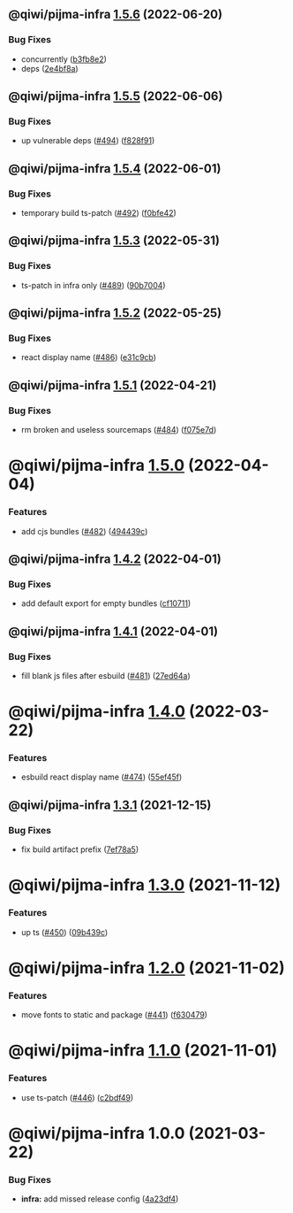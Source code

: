 ## @qiwi/pijma-infra [1.5.6](https://github.com/qiwi/pijma/compare/@qiwi/pijma-infra@1.5.5...@qiwi/pijma-infra@1.5.6) (2022-06-20)


### Bug Fixes

* concurrently ([b3fb8e2](https://github.com/qiwi/pijma/commit/b3fb8e2c1f0a59fdaacca6282c7d72938a6d3ca6))
* deps ([2e4bf8a](https://github.com/qiwi/pijma/commit/2e4bf8a306b4303b3ef3f38d79ded7a6b3bf21d4))

## @qiwi/pijma-infra [1.5.5](https://github.com/qiwi/pijma/compare/@qiwi/pijma-infra@1.5.4...@qiwi/pijma-infra@1.5.5) (2022-06-06)


### Bug Fixes

* up vulnerable deps ([#494](https://github.com/qiwi/pijma/issues/494)) ([f828f91](https://github.com/qiwi/pijma/commit/f828f9101e0d09b7fc30d43ca6f2f201e5f04e6a))

## @qiwi/pijma-infra [1.5.4](https://github.com/qiwi/pijma/compare/@qiwi/pijma-infra@1.5.3...@qiwi/pijma-infra@1.5.4) (2022-06-01)


### Bug Fixes

* temporary build ts-patch ([#492](https://github.com/qiwi/pijma/issues/492)) ([f0bfe42](https://github.com/qiwi/pijma/commit/f0bfe42c8239d93fae59c23928d26f2d12140c98))

## @qiwi/pijma-infra [1.5.3](https://github.com/qiwi/pijma/compare/@qiwi/pijma-infra@1.5.2...@qiwi/pijma-infra@1.5.3) (2022-05-31)


### Bug Fixes

* ts-patch in infra only ([#489](https://github.com/qiwi/pijma/issues/489)) ([90b7004](https://github.com/qiwi/pijma/commit/90b70042b1fda37bb0e9f11746781b33cbe32985))

## @qiwi/pijma-infra [1.5.2](https://github.com/qiwi/pijma/compare/@qiwi/pijma-infra@1.5.1...@qiwi/pijma-infra@1.5.2) (2022-05-25)


### Bug Fixes

* react display name ([#486](https://github.com/qiwi/pijma/issues/486)) ([e31c9cb](https://github.com/qiwi/pijma/commit/e31c9cb17c5c9028f27d622cb5c16b534ff8e9ef))

## @qiwi/pijma-infra [1.5.1](https://github.com/qiwi/pijma/compare/@qiwi/pijma-infra@1.5.0...@qiwi/pijma-infra@1.5.1) (2022-04-21)


### Bug Fixes

* rm broken and useless sourcemaps ([#484](https://github.com/qiwi/pijma/issues/484)) ([f075e7d](https://github.com/qiwi/pijma/commit/f075e7d9d7e4dc21310000a8e38dbac927c60fd6))

# @qiwi/pijma-infra [1.5.0](https://github.com/qiwi/pijma/compare/@qiwi/pijma-infra@1.4.2...@qiwi/pijma-infra@1.5.0) (2022-04-04)


### Features

* add cjs bundles ([#482](https://github.com/qiwi/pijma/issues/482)) ([494439c](https://github.com/qiwi/pijma/commit/494439c09968c27dc4916f30a6762d41d6fc4ed5))

## @qiwi/pijma-infra [1.4.2](https://github.com/qiwi/pijma/compare/@qiwi/pijma-infra@1.4.1...@qiwi/pijma-infra@1.4.2) (2022-04-01)


### Bug Fixes

* add default export for empty bundles ([cf10711](https://github.com/qiwi/pijma/commit/cf1071175f724cc60c358ce7695bcbdbc12a3316))

## @qiwi/pijma-infra [1.4.1](https://github.com/qiwi/pijma/compare/@qiwi/pijma-infra@1.4.0...@qiwi/pijma-infra@1.4.1) (2022-04-01)


### Bug Fixes

* fill blank js files after esbuild ([#481](https://github.com/qiwi/pijma/issues/481)) ([27ed64a](https://github.com/qiwi/pijma/commit/27ed64ae458c9991d466dc9a479231d65ccb4d60))

# @qiwi/pijma-infra [1.4.0](https://github.com/qiwi/pijma/compare/@qiwi/pijma-infra@1.3.1...@qiwi/pijma-infra@1.4.0) (2022-03-22)


### Features

* esbuild react display name ([#474](https://github.com/qiwi/pijma/issues/474)) ([55ef45f](https://github.com/qiwi/pijma/commit/55ef45fd56cbabbe85bc7c1c910b6ac8f8cee906))

## @qiwi/pijma-infra [1.3.1](https://github.com/qiwi/pijma/compare/@qiwi/pijma-infra@1.3.0...@qiwi/pijma-infra@1.3.1) (2021-12-15)


### Bug Fixes

* fix build artifact prefix ([7ef78a5](https://github.com/qiwi/pijma/commit/7ef78a592e15069bbf86211d99e1bfa723cb2573))

# @qiwi/pijma-infra [1.3.0](https://github.com/qiwi/pijma/compare/@qiwi/pijma-infra@1.2.0...@qiwi/pijma-infra@1.3.0) (2021-11-12)


### Features

* up ts ([#450](https://github.com/qiwi/pijma/issues/450)) ([09b439c](https://github.com/qiwi/pijma/commit/09b439cc9bc98aeb58ba892d84e9ceee4984c02c))

# @qiwi/pijma-infra [1.2.0](https://github.com/qiwi/pijma/compare/@qiwi/pijma-infra@1.1.0...@qiwi/pijma-infra@1.2.0) (2021-11-02)


### Features

* move fonts to static and package ([#441](https://github.com/qiwi/pijma/issues/441)) ([f630479](https://github.com/qiwi/pijma/commit/f6304790827f1b2379622b4bcf9aacb430376661))

# @qiwi/pijma-infra [1.1.0](https://github.com/qiwi/pijma/compare/@qiwi/pijma-infra@1.0.0...@qiwi/pijma-infra@1.1.0) (2021-11-01)


### Features

* use ts-patch ([#446](https://github.com/qiwi/pijma/issues/446)) ([c2bdf49](https://github.com/qiwi/pijma/commit/c2bdf4960c2ab9a48ee9bca563fde145bb9bf9d0))

# @qiwi/pijma-infra 1.0.0 (2021-03-22)


### Bug Fixes

* **infra:** add missed release config ([4a23df4](https://github.com/qiwi/pijma/commit/4a23df422e1c9806bc83d756a9792f71edce26d9))
